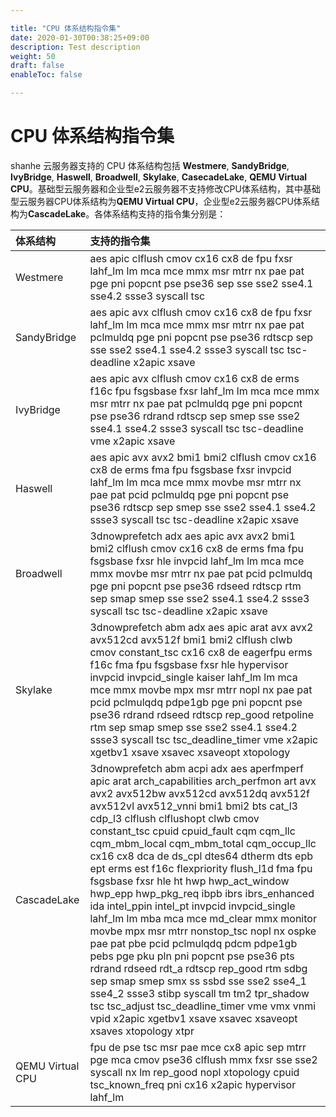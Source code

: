 ```yaml
---

title: "CPU 体系结构指令集"
date: 2020-01-30T00:38:25+09:00
description: Test description
weight: 50
draft: false
enableToc: false

---
```


# CPU 体系结构指令集

shanhe 云服务器支持的 CPU 体系结构包括 **Westmere**, **SandyBridge**, **IvyBridge**, **Haswell**, **Broadwell**, **Skylake**, **CasecadeLake**, **QEMU Virtual CPU**。基础型云服务器和企业型e2云服务器不支持修改CPU体系结构，其中基础型云服务器CPU体系结构为**QEMU Virtual CPU**，企业型e2云服务器CPU体系结构为**CascadeLake**。各体系结构支持的指令集分别是：

| 体系结构 | 支持的指令集 |
|:-------------|:-------------|
| Westmere | aes apic clflush cmov cx16 cx8 de fpu fxsr lahf_lm lm mca mce mmx msr mtrr nx pae pat pge pni popcnt pse pse36 sep sse sse2 sse4.1 sse4.2 ssse3 syscall tsc |
| SandyBridge | aes apic avx clflush cmov cx16 cx8 de fpu fxsr lahf_lm lm mca mce mmx msr mtrr nx pae pat pclmuldq pge pni popcnt pse pse36 rdtscp sep sse sse2 sse4.1 sse4.2 ssse3 syscall tsc tsc-deadline x2apic xsave |
| IvyBridge | aes apic avx clflush cmov cx16 cx8 de erms f16c fpu fsgsbase fxsr lahf_lm lm mca mce mmx msr mtrr nx pae pat pclmuldq pge pni popcnt pse pse36 rdrand rdtscp sep smep sse sse2 sse4.1 sse4.2 ssse3 syscall tsc tsc-deadline vme x2apic xsave |
| Haswell | aes apic avx avx2 bmi1 bmi2 clflush cmov cx16 cx8 de erms fma fpu fsgsbase fxsr invpcid lahf_lm lm mca mce mmx movbe msr mtrr nx pae pat pcid pclmuldq pge pni popcnt pse pse36 rdtscp sep smep sse sse2 sse4.1 sse4.2 ssse3 syscall tsc tsc-deadline x2apic xsave |
| Broadwell | 3dnowprefetch adx aes apic avx avx2 bmi1 bmi2 clflush cmov cx16 cx8 de erms fma fpu fsgsbase fxsr hle invpcid lahf_lm lm mca mce mmx movbe msr mtrr nx pae pat pcid pclmuldq pge pni popcnt pse pse36 rdseed rdtscp rtm sep smap smep sse sse2 sse4.1 sse4.2 ssse3 syscall tsc tsc-deadline x2apic xsave |
| Skylake | 3dnowprefetch abm adx aes apic arat avx avx2 avx512cd avx512f bmi1 bmi2 clflush clwb cmov constant_tsc cx16 cx8 de eagerfpu erms f16c fma fpu fsgsbase fxsr hle hypervisor invpcid invpcid_single kaiser lahf_lm lm mca mce mmx movbe mpx msr mtrr nopl nx pae pat pcid pclmulqdq pdpe1gb pge pni popcnt pse pse36 rdrand rdseed rdtscp rep_good retpoline rtm sep smap smep sse sse2 sse4.1 sse4.2 ssse3 syscall tsc tsc_deadline_timer vme x2apic xgetbv1 xsave xsavec xsaveopt xtopology |
| CascadeLake | 3dnowprefetch abm acpi adx aes aperfmperf apic arat arch_capabilities arch_perfmon art avx avx2 avx512bw avx512cd avx512dq avx512f avx512vl avx512_vnni bmi1 bmi2 bts cat_l3 cdp_l3 clflush clflushopt clwb cmov constant_tsc cpuid cpuid_fault cqm cqm_llc cqm_mbm_local cqm_mbm_total cqm_occup_llc cx16 cx8 dca de ds_cpl dtes64 dtherm dts epb ept erms est f16c flexpriority flush_l1d fma fpu fsgsbase fxsr hle ht hwp hwp_act_window hwp_epp hwp_pkg_req ibpb ibrs ibrs_enhanced ida intel_ppin intel_pt invpcid invpcid_single lahf_lm lm mba mca mce md_clear mmx monitor movbe mpx msr mtrr nonstop_tsc nopl nx ospke pae pat pbe pcid pclmulqdq pdcm pdpe1gb pebs pge pku pln pni popcnt pse pse36 pts rdrand rdseed rdt_a rdtscp rep_good rtm sdbg sep smap smep smx ss ssbd sse sse2 sse4_1 sse4_2 ssse3 stibp syscall tm tm2 tpr_shadow tsc tsc_adjust tsc_deadline_timer vme vmx vnmi vpid x2apic xgetbv1 xsave xsavec xsaveopt xsaves xtopology xtpr |
| QEMU Virtual CPU | fpu de pse tsc msr pae mce cx8 apic sep mtrr pge mca cmov pse36 clflush mmx fxsr sse sse2 syscall nx lm rep_good nopl xtopology cpuid tsc_known_freq pni cx16 x2apic hypervisor lahf_lm |